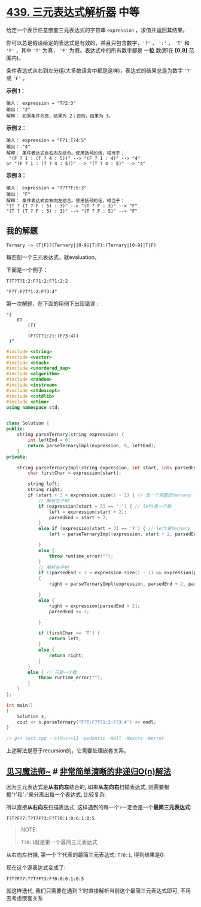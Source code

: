 # [439. 三元表达式解析器](https://leetcode-cn.com/problems/ternary-expression-parser/) 中等

给定一个表示任意嵌套三元表达式的字符串 `expression` ，求值并返回其结果。

你可以总是假设给定的表达式是有效的，并且只包含数字，`'?'` ， `':'` ， `'T'` 和 `'F'` ，其中 `'T'` 为真， `'F'` 为假。表达式中的所有数字都是 **一位** 数(即在 **[0,9]** 范围内)。

条件表达式从右到左分组(大多数语言中都是这样)，表达式的结果总是为数字 `'T'` 或 `'F'` 。

**示例 1：**

```
输入： expression = "T?2:3"
输出： "2"
解释： 如果条件为真，结果为 2；否则，结果为 3。
```

**示例 2：**

```
输入： expression = "F?1:T?4:5"
输出： "4"
解释： 条件表达式自右向左结合。使用括号的话，相当于：
 "(F ? 1 : (T ? 4 : 5))" --> "(F ? 1 : 4)" --> "4"
or "(F ? 1 : (T ? 4 : 5))" --> "(T ? 4 : 5)" --> "4"
```

**示例 3：**

```
输入： expression = "T?T?F:5:3"
输出： "F"
解释： 条件表达式自右向左结合。使用括号的话，相当于：
"(T ? (T ? F : 5) : 3)" --> "(T ? F : 3)" --> "F"
"(T ? (T ? F : 5) : 3)" --> "(T ? F : 5)" --> "F"
```

## 我的解题

```
Ternary -> (T|F)?(Ternary|[0-9]|T|F):(Ternary|[0-9]|T|F)
```

每匹配一个三元表达式，就evaluation。

下面是一个例子：

```
T?T?T?1:2:F?1:2:F?1:2:2
```

```
"F?T:F?T?1:2:F?3:4"
```

第一次解题，在下面的用例下出现错误 :

```
"(
    F?
        (T)
        :
        (F?(T?1:2):(F?3:4))
 )"
```



```C++
#include <string>
#include <vector>
#include <stack>
#include <unordered_map>
#include <algorithm>
#include <random>
#include <iostream>
#include <stdexcept>
#include <cstdlib>
#include <ctime>
using namespace std;


class Solution {
public:
	string parseTernary(string expression) {
		int leftEnd = 0;
		return parseTernaryImpl(expression, 0, leftEnd);
	}
private:

	string parseTernaryImpl(string expression, int start, int& parsedEnd) {
		char firstChar = expression[start];

		string left;
		string right;
		if (start + 3 < expression.size() - 1) { // 是一个完整的ternary 
			// 解析左子树
			if (expression[start + 3] == ':') { // left是一个数
				left = expression[start + 2];
				parsedEnd = start + 2;
			}
			else if (expression[start + 3] == '?') { // left是ternary 
				left = parseTernaryImpl(expression, start + 2, parsedEnd);

			}
			else {
				throw runtime_error("");
			}
			// 解析右子树
			if ((parsedEnd + 3 < expression.size() - 1) && expression[parsedEnd + 3] == '?')  // right是ternary 
			{
				right = parseTernaryImpl(expression, parsedEnd + 2, parsedEnd);

			}
			else {
				right = expression[parsedEnd + 2];
				parsedEnd += 2;

			}

			if (firstChar == 'T') {
				return left;
			}
			else {
				return right;
			}
		}
		else { // 只是一个数
			throw runtime_error("");
		}
	}
};

int main()
{
	Solution s;
	cout << s.parseTernary("F?T:F?T?1:2:F?3:4") << endl;
}

// g++ test.cpp --std=c++11 -pedantic -Wall -Wextra -Werror

```

上述解法是基于recursion的，它需要处理嵌套关系。

## [见习魔法师~](https://leetcode-cn.com/u/jian-xi-mo-fa-shi-2/) #  [非常简单清晰的非递归O(n)解法](https://leetcode-cn.com/problems/ternary-expression-parser/solution/python-fei-chang-jian-dan-qing-xi-de-fei-di-gui-on/)

因为三元表达式是**从右向左**结合的, 如果**从左向右**扫描表达式, 则需要根据'`?`'和'`:`'来分离出每一个表达式, 比较复杂.

所以直接**从右向左**扫描表达式, 这样遇到的每一个`?`一定会是一个**最简三元表达式**:

```
T?T?F?7:T?T?F?3:F?T?0:1:0:6:1:0:5
```

> NOTE: 
>
> `T?0:1`就是第一个最简三元表达式

从右向左扫描, 第一个'?'代表的最简三元表达式: `T?0:1`, 得到结果是0:

现在这个源表达式变成了:
```
T?T?F?7:T?T?F?3:F?0:0:6:1:0:5
```
就这样迭代, 我们只需要在遇到'?'时直接解析当前这个最简三元表达式即可, 不用去考虑嵌套关系

